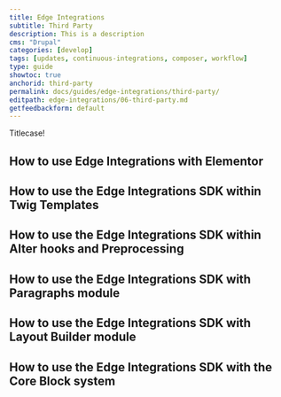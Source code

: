 ```yaml
---
title: Edge Integrations
subtitle: Third Party
description: This is a description
cms: "Drupal"
categories: [develop]
tags: [updates, continuous-integrations, composer, workflow]
type: guide
showtoc: true
anchorid: third-party
permalink: docs/guides/edge-integrations/third-party/
editpath: edge-integrations/06-third-party.md
getfeedbackform: default
---
```


Titlecase!

## How to use Edge Integrations with Elementor



## How to use the Edge Integrations SDK within Twig Templates



## How to use the Edge Integrations SDK within Alter hooks and Preprocessing



## How to use the Edge Integrations SDK with Paragraphs module



## How to use the Edge Integrations SDK with Layout Builder module



## How to use the Edge Integrations SDK with the Core Block system
